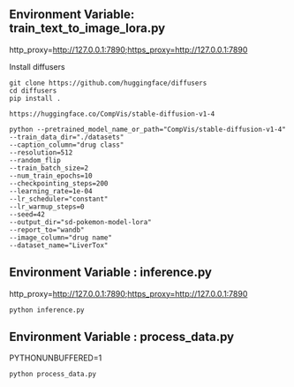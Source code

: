 ## Environment Variable: train_text_to_image_lora.py

http_proxy=http://127.0.0.1:7890;https_proxy=http://127.0.0.1:7890

Install diffusers

```
git clone https://github.com/huggingface/diffusers
cd diffusers
pip install .

https://huggingface.co/CompVis/stable-diffusion-v1-4
```

```commandline
python --pretrained_model_name_or_path="CompVis/stable-diffusion-v1-4"
--train_data_dir="./datasets"
--caption_column="drug class"
--resolution=512
--random_flip
--train_batch_size=2
--num_train_epochs=10
--checkpointing_steps=200
--learning_rate=1e-04
--lr_scheduler="constant"
--lr_warmup_steps=0
--seed=42
--output_dir="sd-pokemon-model-lora"
--report_to="wandb"
--image_column="drug name"
--dataset_name="LiverTox"
```

## Environment Variable : inference.py

http_proxy=http://127.0.0.1:7890;https_proxy=http://127.0.0.1:7890

```commandline
python inference.py
```


## Environment Variable : process_data.py
PYTHONUNBUFFERED=1

````commandline
python process_data.py
````
